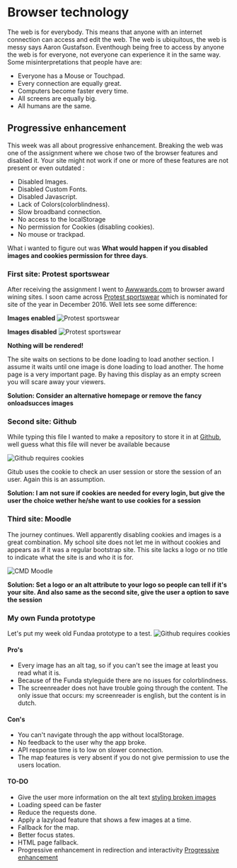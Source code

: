 # Browser technology

The web is for everybody. This means that anyone with an internet connection can access and edit the web. The web is ubiquitous, the web is messy says Aaron Gustafson. Eventhough being free to access by anyone the web is for everyone, not everyone can experience it in the same way. Some misinterpretations that people have are:
- Everyone has a Mouse or Touchpad.
- Every connection are equally great.
- Computers become faster every time.
- All screens are equally big.
- All humans are the same.


## Progressive enhancement
This week was all about progressive enhancement. Breaking the web was one of the assignment where we chose two of the browser features and disabled it.
Your site might not work if one or more of these features are not present or even outdated :
- Disabled Images.
- Disabled Custom Fonts.
- Disabled Javascript.
- Lack of Colors(colorblindness).
- Slow broadband connection.
- No access to the localStorage
- No permission for Cookies (disabling cookies).
- No mouse or trackpad.

What i wanted to figure out was **What would happen if you disabled images and cookies permission for three days**.

### First site: Protest sportswear
After receiving the assignment I went to [Awwwards.com](www.awwwards.com) to browser award wining sites. I soon came across [Protest sportswear](https://www.protest.eu/nl/) which is nominated for site of the year in December 2016. Well lets see some difference:

**Images enabled**
![Protest sportswear](https://eltongonc.github.io/browser-technology/screenshots/protest_imgs.png)

**Images disabled**
![Protest sportswear](https://eltongonc.github.io/browser-technology/screenshots/protest_no-img.png)

**Nothing will be rendered!**

The site waits on sections to be done loading to load another section. I assume it waits until one image is done loading to load another. The home page is a very important page. By having this display as an empty screen you will scare away your viewers.

**Solution: Consider an alternative homepage or remove the fancy onloadsucces images**

### Second site: Github
While typing this file I wanted to make a repository to store it in at [Github](github.com), well guess what this file will never be available because

![Github requires cookies](https://eltongonc.github.io/browser-technology/screenshots/github_no-cookies.png)

Gitub uses the cookie to check an user session or store the session of an user. Again this is an assumption.

**Solution: I am not sure if cookies are needed for every login, but give the user the choice wether he/she want to use cookies for a session**

### Third site: Moodle
The journey continues.
Well apparently disabling cookies and images is a great combination. My school site does not let me in without cookies and appears as if it was a regular bootstrap site.
This site lacks a logo or no title to indicate what the site is and who it is for.

![CMD Moodle](https://eltongonc.github.io/browser-technology/screenshots/moodle.png)


**Solution: Set a logo or an alt attribute to your logo so people can tell if it's your site. And also same as the second site, give the user a option to save the session**


### My own Funda prototype
Let's put my week old Fundaa prototype to a test.
![Github requires cookies](https://eltongonc.github.io/browser-technology/screenshots/funda.png)

#### Pro's
- Every image has an alt tag, so if you can't see the image at least you read what it is.
- Because of the Funda styleguide there are no issues for colorblindness.
- The screenreader does not have trouble going through the content. The only issue that occurs: my screenreader is english, but the content is in dutch.

#### Con's
- You can't navigate through the app without localStorage.
- No feedback to the user why the app broke.
- API response time is to low on slower connection.
- The map features is very absent if you do not give permission to use the users location.

#### TO-DO
- Give the user more information on the alt text [styling broken images](https://bitsofco.de/styling-broken-images/)
- Loading speed can be faster
- Reduce the requests done.
- Apply a lazyload feature that shows a few images at a time.
- Fallback for the map.
- Better focus states.
- HTML page fallback.
- Progressive enhancement in redirection and interactivity [Progressive enhancement](https://www.christianheilmann.com/2015/02/18/progressive-enhancement-is-not-about-javascript-availability/#)
